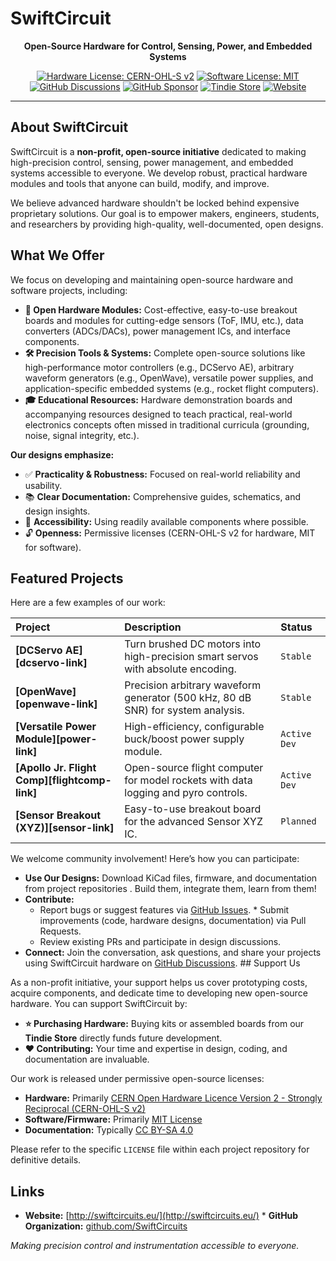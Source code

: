# SwiftCircuit

<p align="center">
  <strong>Open-Source Hardware for Control, Sensing, Power, and Embedded Systems</strong>
</p>

<p align="center">
  <a href="LICENSE_HARDWARE"><img src="https://img.shields.io/badge/Hardware%20License-CERN--OHL--S%20v2-blueviolet" alt="Hardware License: CERN-OHL-S v2"></a>
  <a href="LICENSE_SOFTWARE"><img src="https://img.shields.io/badge/Software%20License-MIT-blue" alt="Software License: MIT"></a>
  <a href="https://github.com/SwiftCircuit/SwiftCircuit/discussions"><img src="https://img.shields.io/github/discussions/SwiftCircuit/SwiftCircuit" alt="GitHub Discussions"></a> <a href="https://github.com/sponsors/YourGitHubUsername"><img src="https://img.shields.io/badge/GitHub-Sponsor-ea4aaa" alt="GitHub Sponsor"></a> <a href="YOUR_TINDIE_STORE_URL"><img src="https://img.shields.io/badge/Tindie-Store-green" alt="Tindie Store"></a>
  <a href="http://swiftcircuits.eu/"><img src="https://img.shields.io/badge/Website-swiftcircuits.eu-informational" alt="Website"></a> </p>

---

## About SwiftCircuit

SwiftCircuit is a **non-profit, open-source initiative** dedicated to making high-precision control, sensing, power management, and embedded systems accessible to everyone. We develop robust, practical hardware modules and tools that anyone can build, modify, and improve.

We believe advanced hardware shouldn't be locked behind expensive proprietary solutions. Our goal is to empower makers, engineers, students, and researchers by providing high-quality, well-documented, open designs.

## What We Offer

We focus on developing and maintaining open-source hardware and software projects, including:

* **🔌 Open Hardware Modules:** Cost-effective, easy-to-use breakout boards and modules for cutting-edge sensors (ToF, IMU, etc.), data converters (ADCs/DACs), power management ICs, and interface components.
* **🛠️ Precision Tools & Systems:** Complete open-source solutions like high-performance motor controllers (e.g., DCServo AE), arbitrary waveform generators (e.g., OpenWave), versatile power supplies, and application-specific embedded systems (e.g., rocket flight computers).
* **🎓 Educational Resources:** Hardware demonstration boards and accompanying resources designed to teach practical, real-world electronics concepts often missed in traditional curricula (grounding, noise, signal integrity, etc.).

**Our designs emphasize:**

* ✅ **Practicality & Robustness:** Focused on real-world reliability and usability.
* 📚 **Clear Documentation:** Comprehensive guides, schematics, and design insights.
* 👐 **Accessibility:** Using readily available components where possible.
* 🔓 **Openness:** Permissive licenses (CERN-OHL-S v2 for hardware, MIT for software).

## Featured Projects

Here are a few examples of our work:

| Project                                     | Description                                                                                 | Status      |
| :------------------------------------------ | :------------------------------------------------------------------------------------------ | :---------- |
| **[DCServo AE][dcservo-link]** | Turn brushed DC motors into high-precision smart servos with absolute encoding.             | `Stable`    |
| **[OpenWave][openwave-link]** | Precision arbitrary waveform generator (500 kHz, 80 dB SNR) for system analysis.            | `Stable`    |
| **[Versatile Power Module][power-link]** | High-efficiency, configurable buck/boost power supply module.                               | `Active Dev`|
| **[Apollo Jr. Flight Comp][flightcomp-link]** | Open-source flight computer for model rockets with data logging and pyro controls.        | `Active Dev`|
| **[Sensor Breakout (XYZ)][sensor-link]** | Easy-to-use breakout board for the advanced Sensor XYZ IC.                                  | `Planned`   |


We welcome community involvement! Here’s how you can participate:

* **Use Our Designs:** Download KiCad files, firmware, and documentation from project repositories . Build them, integrate them, learn from them!
* **Contribute:**
    * Report bugs or suggest features via [GitHub Issues](https://github.com/SwiftCircuits/issues). * Submit improvements (code, hardware designs, documentation) via Pull Requests.
    * Review existing PRs and participate in design discussions.
* **Connect:** Join the conversation, ask questions, and share your projects using SwiftCircuit hardware on [GitHub Discussions](https://github.com/SwiftCircuits/discussions). ## Support Us

As a non-profit initiative, your support helps us cover prototyping costs, acquire components, and dedicate time to developing new open-source hardware. You can support SwiftCircuit by:

* **⭐ Purchasing Hardware:** Buying kits or assembled boards from our **Tindie Store** directly funds future development.
* **❤️ Contributing:** Your time and expertise in design, coding, and documentation are invaluable.


Our work is released under permissive open-source licenses:

* **Hardware:** Primarily [CERN Open Hardware Licence Version 2 - Strongly Reciprocal (CERN-OHL-S v2)](https://cern-ohl.web.cern.ch/cern-ohl-s-v2)
* **Software/Firmware:** Primarily [MIT License](https://opensource.org/licenses/MIT)
* **Documentation:** Typically [CC BY-SA 4.0](https://creativecommons.org/licenses/by-sa/4.0/)

Please refer to the specific `LICENSE` file within each project repository for definitive details.

## Links

* **Website:** [http://swiftcircuits.eu/](http://swiftcircuits.eu/) * **GitHub Organization:** [github.com/SwiftCircuits](https://github.com/SwiftCircuits)

*Making precision control and instrumentation accessible to everyone.*
